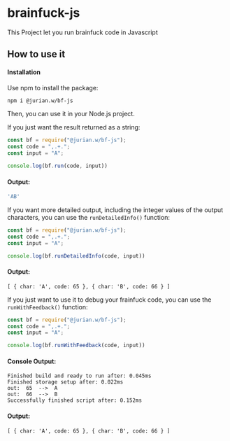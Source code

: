 # brainfuck-js
This Project let you run brainfuck code in Javascript

## How to use it
#### Installation
Use npm to install the package:
```bash
npm i @jurian.w/bf-js
```
Then, you can use it in your Node.js project.

If you just want the result returned as a string:
```javascript
const bf = require("@jurian.w/bf-js");
const code = ",.+.";
const input = "A";

console.log(bf.run(code, input))
```
#### Output:
```javascript
'AB'
```
If you want more detailed output, including the integer values of the output characters, you can use the `runDetailedInfo()` function:
```javascript
const bf = require("@jurian.w/bf-js");
const code = ",.+.";
const input = "A";

console.log(bf.runDetailedInfo(code, input))
```
#### Output:
```javascript>
[ { char: 'A', code: 65 }, { char: 'B', code: 66 } ]
```
If you just want to use it to debug your frainfuck code, you can use the `runWithFeedback()` function:
```javascript
const bf = require("@jurian.w/bf-js");
const code = ",.+.";
const input = "A";

console.log(bf.runWithFeedback(code, input))
```
#### Console Output:
````bash>
Finished build and ready to run after: 0.045ms
Finished storage setup after: 0.022ms
out:  65  -->  A
out:  66  -->  B
Successfully finished script after: 0.152ms
````


#### Output:
```javascript>
[ { char: 'A', code: 65 }, { char: 'B', code: 66 } ]
```